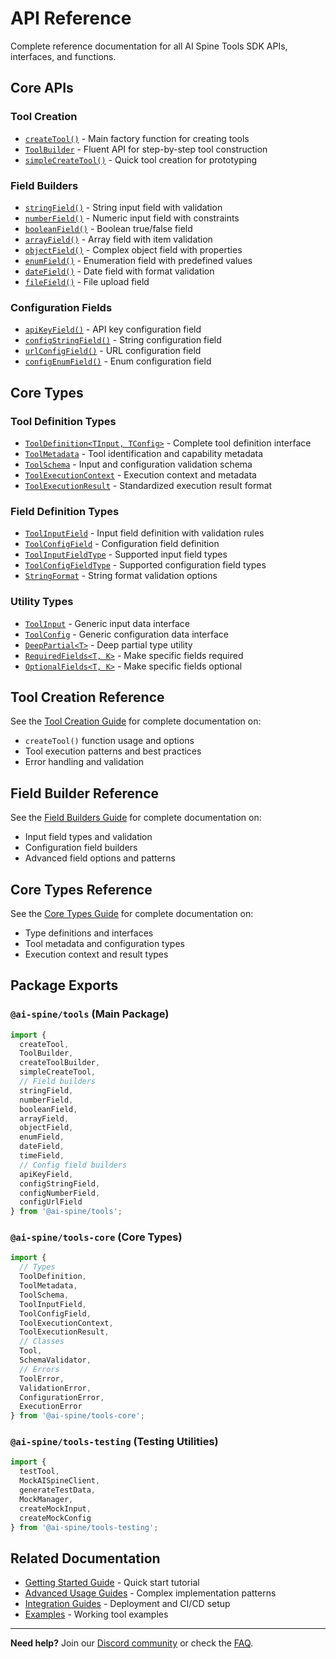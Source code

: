 # API Reference

Complete reference documentation for all AI Spine Tools SDK APIs, interfaces, and functions.

## Core APIs

### Tool Creation
- [`createTool()`](./tool-creation.md#createtool) - Main factory function for creating tools
- [`ToolBuilder`](./tool-creation.md#toolbuilder) - Fluent API for step-by-step tool construction
- [`simpleCreateTool()`](./tool-creation.md#simplecreatetool) - Quick tool creation for prototyping

### Field Builders
- [`stringField()`](./field-builders.md#stringfield) - String input field with validation
- [`numberField()`](./field-builders.md#numberfield) - Numeric input field with constraints
- [`booleanField()`](./field-builders.md#booleanfield) - Boolean true/false field
- [`arrayField()`](./field-builders.md#arrayfield) - Array field with item validation
- [`objectField()`](./field-builders.md#objectfield) - Complex object field with properties
- [`enumField()`](./field-builders.md#enumfield) - Enumeration field with predefined values
- [`dateField()`](./field-builders.md#datefield-and-datetimefield) - Date field with format validation
- [`fileField()`](./field-builders.md#filefield) - File upload field

### Configuration Fields
- [`apiKeyField()`](./field-builders.md#apikeyfield) - API key configuration field
- [`configStringField()`](./field-builders.md#configstringfield) - String configuration field
- [`urlConfigField()`](./field-builders.md#urlconfigfield) - URL configuration field
- [`configEnumField()`](./field-builders.md#configenumfield) - Enum configuration field

## Core Types

### Tool Definition Types
- [`ToolDefinition<TInput, TConfig>`](./core-types.md#tooldefinition) - Complete tool definition interface
- [`ToolMetadata`](./core-types.md#toolmetadata) - Tool identification and capability metadata
- [`ToolSchema`](./core-types.md#toolschema) - Input and configuration validation schema
- [`ToolExecutionContext`](./core-types.md#toolexecutioncontext) - Execution context and metadata
- [`ToolExecutionResult`](./core-types.md#toolexecutionresult) - Standardized execution result format

### Field Definition Types
- [`ToolInputField`](./core-types.md#toolinputfield) - Input field definition with validation rules
- [`ToolConfigField`](./core-types.md#toolconfigfield) - Configuration field definition
- [`ToolInputFieldType`](./core-types.md#toolinputfieldtype) - Supported input field types
- [`ToolConfigFieldType`](./core-types.md#toolconfigfieldtype) - Supported configuration field types
- [`StringFormat`](./core-types.md#stringformat) - String format validation options

### Utility Types
- [`ToolInput`](./core-types.md#toolinput) - Generic input data interface
- [`ToolConfig`](./core-types.md#toolconfig) - Generic configuration data interface
- [`DeepPartial<T>`](./core-types.md#deeppartial) - Deep partial type utility
- [`RequiredFields<T, K>`](./core-types.md#requiredfields) - Make specific fields required
- [`OptionalFields<T, K>`](./core-types.md#optionalfields) - Make specific fields optional

## Tool Creation Reference

See the [Tool Creation Guide](./tool-creation.md) for complete documentation on:
- `createTool()` function usage and options
- Tool execution patterns and best practices
- Error handling and validation

## Field Builder Reference

See the [Field Builders Guide](./field-builders.md) for complete documentation on:
- Input field types and validation
- Configuration field builders
- Advanced field options and patterns

## Core Types Reference

See the [Core Types Guide](./core-types.md) for complete documentation on:
- Type definitions and interfaces
- Tool metadata and configuration types
- Execution context and result types

## Package Exports

### `@ai-spine/tools` (Main Package)
```typescript
import {
  createTool,
  ToolBuilder,
  createToolBuilder,
  simpleCreateTool,
  // Field builders
  stringField,
  numberField,
  booleanField,
  arrayField,
  objectField,
  enumField,
  dateField,
  timeField,
  // Config field builders
  apiKeyField,
  configStringField,
  configNumberField,
  configUrlField
} from '@ai-spine/tools';
```

### `@ai-spine/tools-core` (Core Types)
```typescript
import {
  // Types
  ToolDefinition,
  ToolMetadata,
  ToolSchema,
  ToolInputField,
  ToolConfigField,
  ToolExecutionContext,
  ToolExecutionResult,
  // Classes
  Tool,
  SchemaValidator,
  // Errors
  ToolError,
  ValidationError,
  ConfigurationError,
  ExecutionError
} from '@ai-spine/tools-core';
```

### `@ai-spine/tools-testing` (Testing Utilities)
```typescript
import {
  testTool,
  MockAISpineClient,
  generateTestData,
  MockManager,
  createMockInput,
  createMockConfig
} from '@ai-spine/tools-testing';
```

## Related Documentation

- [Getting Started Guide](../getting-started/quick-start.md) - Quick start tutorial
- [Advanced Usage Guides](../advanced/README.md) - Complex implementation patterns
- [Integration Guides](../integration/README.md) - Deployment and CI/CD setup
- [Examples](../examples/README.md) - Working tool examples

---

**Need help?** Join our [Discord community](https://discord.gg/ai-spine-tools) or check the [FAQ](../community/faq.md).